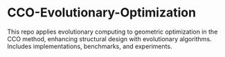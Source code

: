 # CCO-Evolutionary-Optimization
This repo applies evolutionary computing to geometric optimization in the CCO method, enhancing structural design with evolutionary algorithms. Includes implementations, benchmarks, and experiments.
